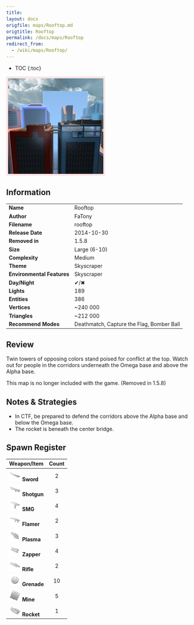 ```yaml
---
title: 
layout: docs
origfile: maps/Rooftop.md
origtitle: Rooftop
permalink: /docs/maps/Rooftop
redirect_from:
  - /wiki/maps/Rooftop/
---
```

* TOC
{:toc}
<img style='border:5px solid #ffe0e0e0' src="../images/maps/rooftop.png" width="256px" />

## Information

|                            |                                           |
|----------------------------|-------------------------------------------|
| **Name**                   | Rooftop                                   |
| **Author**                 | FaTony                                    |
| **Filename**               | rooftop                                   |
| **Release Date**           | 2014-10-30                                |
| **Removed in**             | 1.5.8                                     |
| **Size**                   | Large (6-10)                              |
| **Complexity**             | Medium                                    |
| **Theme**                  | Skyscraper                                |
| **Environmental Features** | Skyscraper                                |
| **Day/Night**              | ✔/✖                                       |
| **Lights**                 | 189                                       |
| **Entities**               | 386                                       |
| **Vertices**               | ~240 000                                  |
| **Triangles**              | ~212 000                                  |
| **Recommend Modes**        | Deathmatch, Capture the Flag, Bomber Ball |

## Review

Twin towers of opposing colors stand poised for conflict at the top. Watch out for people in the corridors underneath the Omega base and above the Alpha base.

This map is no longer included with the game. (Removed in 1.5.8)

## Notes & Strategies

- In CTF, be prepared to defend the corridors above the Alpha base and below the Omega base.
- The rocket is beneath the center bridge.

## Spawn Register

| Weapon/Item                                                         | Count |
|---------------------------------------------------------------------|:-----:|
| <img src="../images/weapons/sword.png" width="32px"/> **Sword**     |   2   |
| <img src="../images/weapons/shotgun.png" width="32px"/> **Shotgun** |   3   |
| <img src="../images/weapons/smg.png" width="32px"/> **SMG**         |   4   |
| <img src="../images/weapons/flamer.png" width="32px"/> **Flamer**   |   2   |
| <img src="../images/weapons/plasma.png" width="32px"/> **Plasma**   |   3   |
| <img src="../images/weapons/zapper.png" width="32px"/> **Zapper**   |   4   |
| <img src="../images/weapons/rifle.png" width="32px"/> **Rifle**     |   2   |
| <img src="../images/weapons/grenade.png" width="32px"/> **Grenade** |  10   |
| <img src="../images/weapons/mine.png" width="32px"/> **Mine**       |   5   |
| <img src="../images/weapons/rocket.png" width="32px"/> **Rocket**   |   1   |
